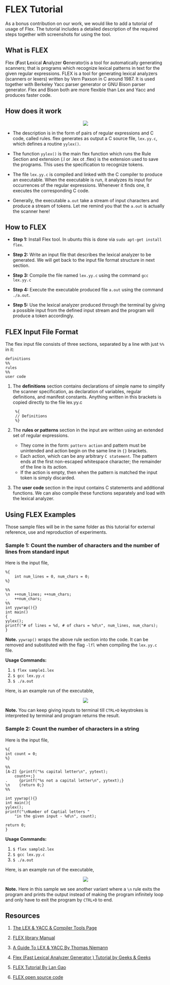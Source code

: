 # FLEX Tutorial

As a bonus contribution on our work, we would like to add a tutorial of usage of Flex.
The tutorial includes a detailed description of the required steps together with screenshots for using the tool.

## What is FLEX

Flex (**F**ast **L**exical **A**nalyzer **G**enerator)is a tool for automatically generating scanners; that is programs which recognize lexical patterns in text for the given regular expressions.
FLEX is a tool for generating lexical analyzers (scanners or lexers) written by Vern Paxson in C around 1987. It is used together with Berkeley Yacc parser generator or GNU Bison parser generator. Flex and Bison both are more flexible than Lex and Yacc and produces faster code.

## How does it work

<p align='center'><img src="./images/flex1.png"/></p>

- The description is in the form of pairs of regular expressions and C code, called rules. flex generates as output a C source file, `lex.yy.c`,  which defines a routine `yylex()`.

- The function `yylex()` is the main flex function which runs the Rule Section and extension (.l or .lex ot .flex) is the extension used to save the programs. This uses the specification to recognize tokens.

- The file  `lex.yy.c` is compiled and linked with the C compiler to produce an executable. When the executable is run, it analyzes its input for occurrences of the regular expressions. Whenever it finds one, it executes the corresponding C code.

- Generally, the executable `a.out` take a stream of input characters and produce a stream of tokens. Let me remind you that the `a.out` is actually the scanner here!

## How to FLEX

- **Step 1:** Install Flex tool. In ubuntu this is done via `sudo apt-get install flex`.

- **Step 2:** Write an input file that describes the lexical analyzer to be generated. We will get back to the input file format structure in next section.

- **Step 3:** Compile the file named `lex.yy.c` using the command `gcc lex.yy.c`

- **Step 4:** Execute the executable produced file `a.out` using the command `./a.out`.

- **Step 5:** Use the lexical analyzer produced through the terminal by giving a possible input from the defined input stream and the program will produce a token accordingly.

## FLEX Input File Format

 The  flex input file consists of three sections, separated by a line with just `%%` in it:

    definitions
    %%
    rules
    %%
    user code

1. The **definitions** section contains declarations of simple name to simplify the scanner specification, as declaration of variables, regular definitions, and manifest constants. Anything written in this brackets is copied directly to the file lex.yy.c

        %{
        // Definitions
        %}

2. The **rules or patterns** section in the input are written  using  an extended set of regular expressions.

    - They come in the form: `pattern action` and pattern must be unintended and action begin on the same line in `{}` brackets.
    - Each action,  which can be any arbitrary `C statement`.  The pattern ends at the first non-escaped whitespace character; the remainder  of the line is its action.
    - If the action is empty, then when the pattern is matched the input token is  simply  discarded.

3. The **user code** section in the input contains C statements and additional functions. We can also compile these functions separately and load with the lexical analyzer.

## Using FLEX Examples

Those sample files will be in the same folder as this tutorial for external reference, use and reproduction of experiments.

### Sample 1: Count the number of characters and the number of lines  from standard input

Here is the input file,

    %{
        int num_lines = 0, num_chars = 0;
    %}

    %%
    \n  ++num_lines; ++num_chars;
    .   ++num_chars;
    %%
    int yywrap(){} 
    int main()
    {
    yylex();
    printf("# of lines = %d, # of chars = %d\n", num_lines, num_chars);
    }

**Note.** `yywrap()` wraps the above rule section into the code. It can be removed and substituted with the flag `-lfl` when compiling the `lex.yy.c` file.

**Usage Commands:**

1. `$ flex sample1.lex`
2. `$ gcc lex.yy.c`
3. `$ ./a.out`

Here, is an example run of the executable,
<p align='center'><img src="./images/flex2.png"/></p>

**Note.** You can keep giving inputs to terminal till `CTRL+D` keystrokes is interpreted by terminal and program returns the result.

### Sample 2: Count the number of characters in a string

Here is the input file,

    %{ 
    int count = 0; 
    %} 

    %% 
    [A-Z] {printf("%s capital letter\n", yytext); 
        count++;} 
    .     {printf("%s not a capital letter\n", yytext);} 
    \n    {return 0;} 
    %% 

    int yywrap(){} 
    int main(){ 
    yylex(); 
    printf("\nNumber of Captial letters " 
        "in the given input - %d\n", count); 
    
    return 0; 
    }

**Usage Commands:**

1. `$ flex sample2.lex`
2. `$ gcc lex.yy.c`
3. `$ ./a.out`

Here, is an example run of the executable,

<p align='center'><img src="./images/flex3.png"/></p>

**Note.** Here in this sample we see another variant where a `\n` rule exits the program and prints the output instead of making the program infinitely loop and only have to exit the program by `CTRL+D` to end.

## Resources

1. [The LEX & YACC & Compiler Tools Page](http://dinosaur.compilertools.net/)

2. [FLEX library Manual](http://dinosaur.compilertools.net/flex/manpage.html)

3. [A Guide To LEX & YACC By Thomas Niemann](https://arcb.csc.ncsu.edu/~mueller/codeopt/codeopt00/y_man.pdf)

4. [Flex (Fast Lexical Analyzer Generator ) Tutorial by Geeks & Geeks](https://www.geeksforgeeks.org/flex-fast-lexical-analyzer-generator/)

5. [FLEX Tutorial By Lan Gao](http://alumni.cs.ucr.edu/~lgao/teaching/flex.html)

6. [FLEX open source code](https://github.com/westes/flex)
